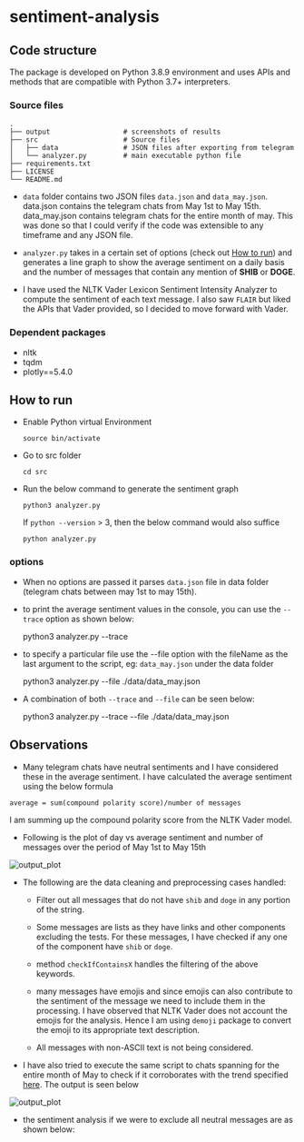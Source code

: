 # sentiment-analysis
## Code structure

The package is developed on Python 3.8.9 environment and uses APIs and methods that are compatible with Python 3.7+ interpreters.

### Source files

    .
    ├── output                  # screenshots of results
    ├── src                     # Source files
    │   ├── data                # JSON files after exporting from telegram
    │   └── analyzer.py         # main executable python file
    ├── requirements.txt        
    ├── LICENSE
    └── README.md 

* `data` folder contains two JSON files `data.json` and `data_may.json`. data.json contains the telegram chats from May 1st to May 15th. data_may.json contains telegram chats for the entire month of may. This was done so that I could verify if the code was extensible to any timeframe and any JSON file.

* `analyzer.py` takes in a certain set of options (check out [How to run](#how-to-run)) and generates a line graph to show the average sentiment on a daily basis and the number of messages that contain any mention of **SHIB** or **DOGE**.

* I have used the NLTK Vader Lexicon Sentiment Intensity Analyzer to compute the sentiment of each text message. I also saw `FLAIR` but liked the APIs that Vader provided, so I decided to move forward with Vader.
### Dependent packages

* nltk
* tqdm
* plotly==5.4.0

<a name="how-to-run"></a>
## How to run

- Enable Python virtual Environment

      source bin/activate

- Go to src folder

      cd src

- Run the below command to generate the sentiment graph

      python3 analyzer.py
  If `python --version` > 3, then the below command would also suffice

      python analyzer.py

### options

- When no options are passed it parses `data.json` file in data folder (telegram chats between may 1st to may 15th).
- to print the average sentiment values in the console, you can use the `--trace` option as shown below:

    python3 analyzer.py --trace

- to specify a particular file use the --file option with the fileName as the last argument to the script, eg: `data_may.json` under the data folder

    python3 analyzer.py --file ./data/data_may.json

- A combination of both `--trace` and `--file` can be seen below:

    python3 analyzer.py --trace --file ./data/data_may.json
## Observations

- Many telegram chats have neutral sentiments and I have considered these in the average sentiment. I have calculated the average sentiment using the below formula

```
average = sum(compound polarity score)/number of messages
```
I am summing up the compound polarity score from the NLTK Vader model.

* Following is the plot of day vs average sentiment and number of messages over the period of May 1st to May 15th

![output_plot]("./output/output.png")

* The following are the data cleaning and preprocessing cases handled:
  * Filter out all messages that do not have `shib` and `doge` in any portion of the string.
  
  * Some messages are lists as they have links and other components excluding the tests. For these messages, I have checked if any one of the component have `shib` or `doge`.
  
  * method `checkIfContainsX` handles the filtering of the above keywords.
  
  * many messages have emojis and since emojis can also contribute to the sentiment of the message we need to include them in the processing. I have observed that NLTK Vader does not account the emojis for the analysis. Hence I am using `demoji` package to convert the emoji to its appropriate text description.
  
  * All messages with non-ASCII text is not being considered.

* I have also tried to execute the same script to chats spanning for the entire month of May to check if it corroborates with the trend specified [here](https://en.ethereumworldnews.com/shiba-inus-shib-social-sentiment-drops-to-bearish-territory/). The output is seen below

![output_plot]("./output/output_whole_month.png")

* the sentiment analysis if we were to exclude all neutral messages are as shown below:
